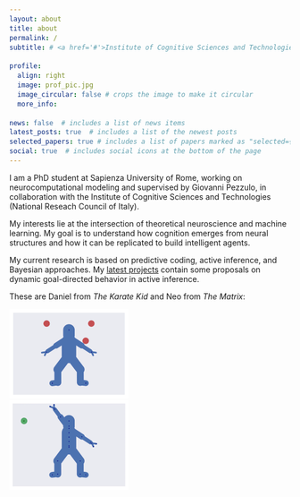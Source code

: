 ```yaml
---
layout: about
title: about
permalink: /
subtitle: # <a href='#'>Institute of Cognitive Sciences and Technologies, National Research Council</a>

profile:
  align: right
  image: prof_pic.jpg
  image_circular: false # crops the image to make it circular
  more_info:

news: false  # includes a list of news items
latest_posts: true  # includes a list of the newest posts
selected_papers: true # includes a list of papers marked as "selected={true}"
social: true  # includes social icons at the bottom of the page
---
```


I am a PhD student at Sapienza University of Rome, working on neurocomputational modeling and supervised by Giovanni Pezzulo, in collaboration with the Institute of Cognitive Sciences and Technologies (National Reseach Council of Italy).

My interests lie at the intersection of theoretical neuroscience and machine learning. My goal is to understand how cognition emerges from neural structures and how it can be replicated to build intelligent agents.

My current research is based on predictive coding, active inference, and Bayesian approaches. My <a href='https://priorelli.github.io/projects/'>latest projects</a> contain some proposals on dynamic goal-directed behavior in active inference.

These are Daniel from <i>The Karate Kid</i> and Neo from <i>The Matrix</i>:

<div class="row mt-3" style="margin-bottom: 3%;">
    <div class="col-sm mt-3 mt-md-0"><img src="assets/img/karate_kid.gif" width="213" height="160"></div>
    <div class="col-sm mt-3 mt-md-0"><img src="assets/img/matrix.gif" width="213" height="160"></div>
</div>


